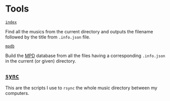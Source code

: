 Tools
=====

[`index`](index)

Find all the musics from the current directory and outputs the filename
followed by the title from `.info.json` file.

[`mpdb`](mpdb)

Build the [MPD] database from all the files having a corresponding
`.info.json` in the current (or given) directory.

[MPD]: http://www.musicpd.org/

[`sync`](sync)
--------------

This are the scripts I use to `rsync` the whole music directory between
my computers.

